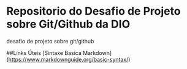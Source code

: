 # Repositorio do Desafio de Projeto sobre Git/Github da DIO
desafio de projeto sobre git/github

##Links Úteis
[Sintaxe Basica Markdown] (https://www.markdownguide.org/basic-syntax/)
